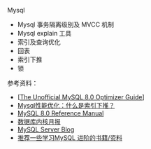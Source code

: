 Mysql

- Mysql 事务隔离级别及 MVCC 机制
- Mysql explain 工具
- 索引及查询优化
- 回表
- 索引下推
- 锁



参考资料：

- [[The Unofficial MySQL 8.0 Optimizer Guide](http://www.unofficialmysqlguide.com/index.html)]   
- [Mysql性能优化：什么是索引下推？](https://www.cnblogs.com/Chenjiabing/p/12600926.html)   
- [MySQL 8.0 Reference Manual](https://dev.mysql.com/doc/refman/8.0/en/)    
- [数据库内核月报](http://mysql.taobao.org/monthly/)  
- [MySQL Server Blog](https://mysqlserverteam.com/)
- [推荐一些学习MySQL 进阶的书籍/资料](https://juejin.cn/post/6844904037016420359)


